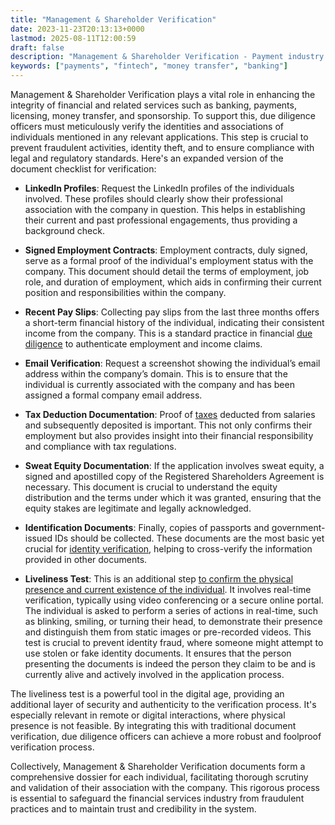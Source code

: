 ```yaml
---
title: "Management & Shareholder Verification"
date: 2023-11-23T20:13:13+0000
lastmod: 2025-08-11T12:00:59
draft: false
description: "Management & Shareholder Verification - Payment industry knowledge and insights"
keywords: ["payments", "fintech", "money transfer", "banking"]
---
```


Management & Shareholder Verification plays a vital role in enhancing the integrity of financial and related services such as banking, payments, licensing, money transfer, and sponsorship. To support this, due diligence officers must meticulously verify the identities and associations of individuals mentioned in any relevant applications. This step is crucial to prevent fraudulent activities, identity theft, and to ensure compliance with legal and regulatory standards. Here's an expanded version of the document checklist for verification:

- **LinkedIn Profiles**: Request the LinkedIn profiles of the individuals involved. These profiles should clearly show their professional association with the company in question. This helps in establishing their current and past professional engagements, thus providing a background check.

- **Signed Employment Contracts**: Employment contracts, duly signed, serve as a formal proof of the individual's employment status with the company. This document should detail the terms of employment, job role, and duration of employment, which aids in confirming their current position and responsibilities within the company.

- **Recent Pay Slips**: Collecting pay slips from the last three months offers a short-term financial history of the individual, indicating their consistent income from the company. This is a standard practice in financial [due diligence](https://faisalkhanllc.xyz/resources/payments-wiki/d/due-diligence-dd-2/) to authenticate employment and income claims.

- **Email Verification**: Request a screenshot showing the individual’s email address within the company’s domain. This is to ensure that the individual is currently associated with the company and has been assigned a formal company email address.

- **Tax Deduction Documentation**: Proof of [taxes](https://faisalkhanllc.xyz/resources/payments-wiki/t/taxes/) deducted from salaries and subsequently deposited is important. This not only confirms their employment but also provides insight into their financial responsibility and compliance with tax regulations.

- **Sweat Equity Documentation**: If the application involves sweat equity, a signed and apostilled copy of the Registered Shareholders Agreement is necessary. This document is crucial to understand the equity distribution and the terms under which it was granted, ensuring that the equity stakes are legitimate and legally acknowledged.

- **Identification Documents**: Finally, copies of passports and government-issued IDs should be collected. These documents are the most basic yet crucial for [identity verification](https://faisalkhanllc.xyz/resources/payments-wiki/i/identity-verification-idv/), helping to cross-verify the information provided in other documents.

- **Liveliness Test**: This is an additional step [to confirm the physical presence and current existence of the individual](https://faisalkhanllc.xyz/resources/payments-wiki/l/liveliness-test/). It involves real-time verification, typically using video conferencing or a secure online portal. The individual is asked to perform a series of actions in real-time, such as blinking, smiling, or turning their head, to demonstrate their presence and distinguish them from static images or pre-recorded videos. This test is crucial to prevent identity fraud, where someone might attempt to use stolen or fake identity documents. It ensures that the person presenting the documents is indeed the person they claim to be and is currently alive and actively involved in the application process.

The liveliness test is a powerful tool in the digital age, providing an additional layer of security and authenticity to the verification process. It's especially relevant in remote or digital interactions, where physical presence is not feasible. By integrating this with traditional document verification, due diligence officers can achieve a more robust and foolproof verification process.

Collectively, Management & Shareholder Verification documents form a comprehensive dossier for each individual, facilitating thorough scrutiny and validation of their association with the company. This rigorous process is essential to safeguard the financial services industry from fraudulent practices and to maintain trust and credibility in the system.